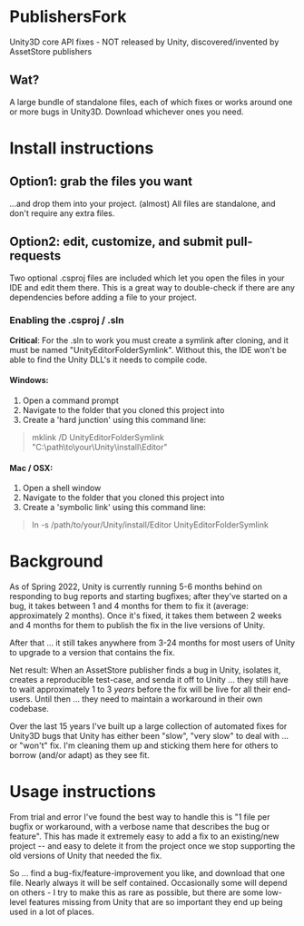 # PublishersFork
Unity3D core API fixes - NOT released by Unity, discovered/invented by AssetStore publishers

## Wat?
A large bundle of standalone files, each of which fixes or works around one or more bugs in Unity3D. Download whichever ones you need.

# Install instructions

## Option1: grab the files you want

...and drop them into your project. (almost) All files are standalone, and don't require any extra files.

## Option2: edit, customize, and submit pull-requests

Two optional .csproj files are included which let you open the files in your IDE and edit them there. This is a great way to double-check if there are any dependencies before adding a file to your project.

### Enabling the .csproj / .sln

**Critical**: For the .sln to work you must create a symlink after cloning, and it must be named "UnityEditorFolderSymlink". Without this, the IDE won't be able to find the Unity DLL's it needs to compile code.

#### Windows: 
1. Open a command prompt
2. Navigate to the folder that you cloned this project into
3. Create a 'hard junction' using this command line:

> mklink /D UnityEditorFolderSymlink "C:\path\to\your\Unity\install\Editor"

#### Mac / OSX:
1. Open a shell window
2. Navigate to the folder that you cloned this project into
3. Create a 'symbolic link' using this command line:

> ln -s /path/to/your/Unity/install/Editor UnityEditorFolderSymlink


# Background
As of Spring 2022, Unity is currently running 5-6 months behind on responding to bug reports and starting bugfixes; after they've started on a bug, it takes between 1 and 4 months for them to fix it (average: approximately 2 months). Once it's fixed, it takes them between 2 weeks and 4 months for them to publish the fix in the live versions of Unity.

After that ... it still takes anywhere from 3-24 months for most users of Unity to upgrade to a version that contains the fix.

Net result: When an AssetStore publisher finds a bug in Unity, isolates it, creates a reproducible test-case, and senda it off to Unity ... they still have to wait approximately 1 to 3 *years* before the fix will be live for all their end-users. Until then ... they need to maintain a workaround in their own codebase.

Over the last 15 years I've built up a large collection of automated fixes for Unity3D bugs that Unity has either been "slow", "very slow" to deal with ... or "won't" fix. I'm cleaning them up and sticking them here for others to borrow (and/or adapt) as they see fit.

# Usage instructions
From trial and error I've found the best way to handle this is "1 file per bugfix or workaround, with a verbose name that describes the bug or feature". This has made it extremely easy to add a fix to an existing/new project -- and easy to delete it from the project once we stop supporting the old versions of Unity that needed the fix.

So ... find a bug-fix/feature-improvement you like, and download that one file. Nearly always it will be self contained. Occasionally some will depend on others - I try to make this as rare as possible, but there are some low-level features missing from Unity that are so important they end up being used in a lot of places.

